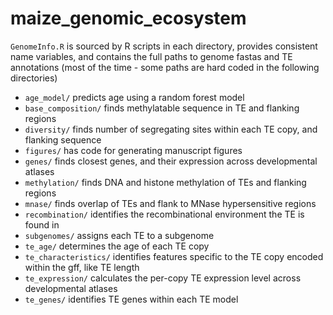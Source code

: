 # maize_genomic_ecosystem

`GenomeInfo.R` is sourced by R scripts in each directory, provides consistent name variables, and contains the full paths to genome fastas and TE annotations (most of the time - some paths are hard coded in the following directories)

- `age_model/` predicts age using a random forest model
- `base_composition/` finds methylatable sequence in TE and flanking regions
- `diversity/` finds number of segregating sites within each TE copy, and flanking sequence
- `figures/` has code for generating manuscript figures
- `genes/` finds closest genes, and their expression across developmental atlases
- `methylation/` finds DNA and histone methylation of TEs and flanking regions
- `mnase/` finds overlap of TEs and flank to MNase hypersensitive regions
- `recombination/` identifies the recombinational environment the TE is found in
- `subgenomes/` assigns each TE to a subgenome
- `te_age/` determines the age of each TE copy
- `te_characteristics/` identifies features specific to the TE copy encoded within the gff, like TE length
- `te_expression/` calculates the per-copy TE expression level across developmental atlases
- `te_genes/` identifies TE genes within each TE model

